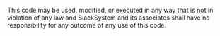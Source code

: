 This code may be used, modified, or executed in any way that is not in violation of any law and SlackSystem and its associates shall have no responsibility for any outcome of any use of this code.
